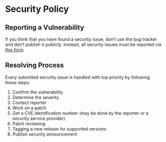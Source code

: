 # Security Policy

## Reporting a Vulnerability

If you think that you have found a security issue, 
don’t use the bug tracker and don’t publish it publicly. 
Instead, all security issues must be reported via [this form](https://pimcorehq.wufoo.com/forms/pimcore-security-report/).

## Resolving Process
Every submitted security issue is handled with top priority by following these steps: 

1. Confirm the vulnerability
2. Determine the severity
3. Contact reporter
4. Work on a patch
5. Get a CVE identification number (may be done by the reporter or a security service provider)
6. Patch reviewing 
7. Tagging a new release for supported versions
8. Publish security announcement

